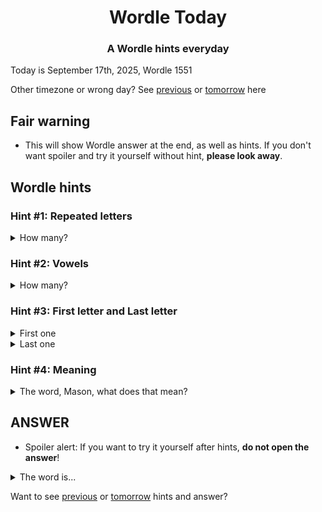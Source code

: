 <h1 align="center">
Wordle Today
</h1>

<h3 align="center">
A Wordle hints everyday
</h3>

Today is September 17th, 2025, Wordle 1551

Other timezone or wrong day? See [previous](PREVIOUS.md) or [tomorrow](TOMORROW.md) here

## Fair warning
- This will show Wordle answer at the end, as well as hints. If you don't want spoiler and try it yourself without hint, **please look away**.

## Wordle hints

### Hint #1: Repeated letters
<details>
  <summary>How many?</summary>
  2 repeated letters.
</details>

### Hint #2: Vowels
<details>
  <summary>How many?</summary>
  There are 1 vowels. In fact, one of them are repeated. If I count that too, there are 2 vowels.
</details>

### Hint #3: First letter and Last letter
<details>
  <summary>First one</summary>
  Begins with the letter "T"
</details>
<details>
  <summary>Last one</summary>
  Ends with the letter "H"
</details>

### Hint #4: Meaning
<details>
  <summary>The word, Mason, what does that mean?</summary>
  The ability to be enforced, or to be enforced to any useful effect.
</details>

## ANSWER
- Spoiler alert: If you want to try it yourself after hints, **do not open the answer**!

<details>
  <summary>The word is...</summary>
  TEETH
</details>

Want to see [previous](PREVIOUS.md) or [tomorrow](TOMORROW.md) hints and answer?